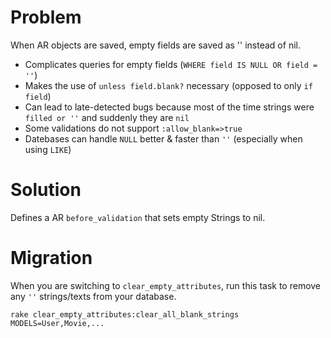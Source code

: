Problem
=======
When AR objects are saved, empty fields are saved as '' instead of nil.

 - Complicates queries for empty fields (`WHERE field IS NULL OR field = ''`)
 - Makes the use of `unless field.blank?` necessary (opposed to only `if field`)
 - Can lead to late-detected bugs because most of the time strings were `filled or ''` and suddenly they are `nil`
 - Some validations do not support `:allow_blank=>true`
 - Datebases can handle `NULL` better & faster than `''` (especially when using `LIKE`)

Solution
========
Defines a AR `before_validation` that sets empty Strings to nil.

Migration
=========
When you are switching to `clear_empty_attributes`, run this task
to remove any `''` strings/texts from your database.

    rake clear_empty_attributes:clear_all_blank_strings MODELS=User,Movie,...